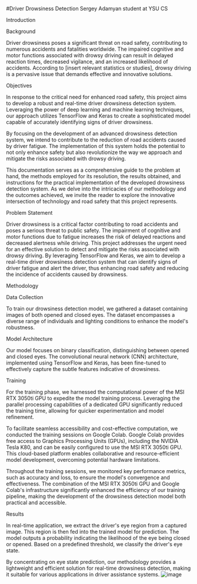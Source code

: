 #Driver Drowsiness Detection
Sergey Adamyan student at YSU CS

Introduction

Background

Driver drowsiness poses a significant threat on road safety, contributing to numerous accidents and fatalities worldwide. The impaired cognitive and motor functions associated with drowsy driving can result in delayed reaction times, decreased vigilance, and an increased likelihood of accidents. According to [insert relevant statistics or studies], drowsy driving is a pervasive issue that demands effective and innovative solutions.

Objectives

In response to the critical need for enhanced road safety, this project aims to develop a robust and real-time driver drowsiness detection system. Leveraging the power of deep learning and machine learning techniques, our approach utilizes TensorFlow and Keras to create a sophisticated model capable of accurately identifying signs of driver drowsiness.

By focusing on the development of an advanced drowsiness detection system, we intend to contribute to the reduction of road accidents caused by driver fatigue. The implementation of this system holds the potential to not only enhance safety but also revolutionize the way we approach and mitigate the risks associated with drowsy driving.

This documentation serves as a comprehensive guide to the problem at hand, the methods employed for its resolution, the results obtained, and instructions for the practical implementation of the developed drowsiness detection system. As we delve into the intricacies of our methodology and the outcomes achieved, we invite the reader to explore the innovative intersection of technology and road safety that this project represents.

Problem Statement

Driver drowsiness is a critical factor contributing to road accidents and poses a serious threat to public safety. The impairment of cognitive and motor functions due to fatigue increases the risk of delayed reactions and decreased alertness while driving. This project addresses the urgent need for an effective solution to detect and mitigate the risks associated with drowsy driving. By leveraging TensorFlow and Keras, we aim to develop a real-time driver drowsiness detection system that can identify signs of driver fatigue and alert the driver, thus enhancing road safety and reducing the incidence of accidents caused by drowsiness.





Methodology

Data Collection

To train our drowsiness detection model, we gathered a dataset containing images of both opened and closed eyes. The dataset encompasses a diverse range of individuals and lighting conditions to enhance the model's robustness.

Model Architecture

Our model focuses on binary classification, distinguishing between opened and closed eyes. The convolutional neural network (CNN) architecture, implemented using TensorFlow and Keras, has been fine-tuned to effectively capture the subtle features indicative of drowsiness.

Training

For the training phase, we harnessed the computational power of the MSI RTX 3050ti GPU to expedite the model training process. Leveraging the parallel processing capabilities of a dedicated GPU significantly reduced the training time, allowing for quicker experimentation and model refinement.

To facilitate seamless accessibility and cost-effective computation, we conducted the training sessions on Google Colab. Google Colab provides free access to Graphics Processing Units (GPUs), including the NVIDIA Tesla K80, and can be easily configured to use the MSI RTX 3050ti GPU. This cloud-based platform enables collaborative and resource-efficient model development, overcoming potential hardware limitations.

Throughout the training sessions, we monitored key performance metrics, such as accuracy and loss, to ensure the model's convergence and effectiveness. The combination of the MSI RTX 3050ti GPU and Google Colab's infrastructure significantly enhanced the efficiency of our training pipeline, making the development of the drowsiness detection model both practical and accessible.

Results

In real-time application, we extract the driver's eye region from a captured image. This region is then fed into the trained model for prediction. The model outputs a probability indicating the likelihood of the eye being closed or opened. Based on a predefined threshold, we classify the driver's eye state.

By concentrating on eye state prediction, our methodology provides a lightweight and efficient solution for real-time drowsiness detection, making it suitable for various applications in driver assistance systems.
![image](https://github.com/segadamyan/Driver-Drowsiness-Detection/assets/29497688/fd1ca91f-2aa8-4d90-93d4-804a3f5c7b7d)

